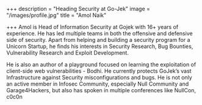 +++
description = "Heading Security at Go-Jek"
image = "/images/profile.jpg"
title = "Amol Naik"

+++
Amol is Head of Information Security at Gojek with 16+ years of experience. He has led multiple teams in both the offensive and defensive side of security. Apart from helping and building a security program for a Unicorn Startup, he finds his interests in Security Research, Bug Bounties, Vulnerability Research and Exploit Development. 

He is also an author of a playground focused on learning the exploitation of client-side web vulnerabilities - Bodhi. He currently protects GoJek’s vast Infrastructure against Security misconfigurations and bugs. He is not only an active member in Infosec Community, especially Null Community and Garage4Hackers, but also has spoken in multiple conferences like NullCon, c0c0n